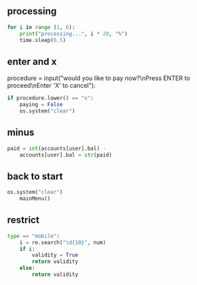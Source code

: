 ## processing

```py
for i in range (1, 6):
    print("processing...", i * 20, "%")
    time.sleep(0.5)
```
## enter and x

procedure = input("would you like to pay now?\nPress ENTER to proceed\nEnter 'X' to cancel"):

```py
if procedure.lower() == "x":
    paying = False
    os.system("clear")
```


## minus

```py
paid = int(accounts[user].bal) - 
    accounts[user].bal = str(paid) 
```

## back to start

```py
os.system("clear")
    mainMenu()
```

## restrict

```py
type == "mobile":
    i = re.search("\d{10}", num)
    if i:
        validity = True
        return validity
    else:
        return validity
```